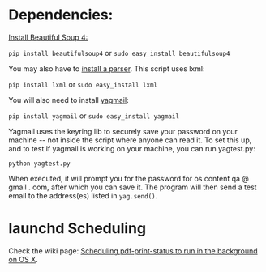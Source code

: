 # Dependencies:

[Install Beautiful Soup 4:](https://www.crummy.com/software/BeautifulSoup/bs4/doc/#installing-beautiful-soup)

`pip install beautifulsoup4` or `sudo easy_install beautifulsoup4`

You may also have to [install a parser](https://www.crummy.com/software/BeautifulSoup/bs4/doc/#installing-a-parser). This script uses lxml:

`pip install lxml` or `sudo easy_install lxml`

You will also need to install [yagmail](https://github.com/kootenpv/yagmail):

`pip install yagmail` or `sudo easy_install yagmail`

Yagmail uses the keyring lib to securely save your password on your machine -- not inside the script where anyone can read it. To set this up, and to test if yagmail is working on your machine, you can run yagtest.py:

`python yagtest.py`

When executed, it will prompt you for the password for os content qa @ gmail . com, after which you can save it. The program will then send a test email to the address(es) listed in `yag.send()`.

# launchd Scheduling 

Check the wiki page: [Scheduling pdf-print-status to run in the background on OS X](https://github.com/kerwinso/osc-tools/wiki/Scheduling-pdf-print-status-to-run-in-the-background-%28OS-X%29).